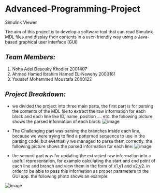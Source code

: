 # Advanced-Programming-Project
Simulink Viewer  

The aim of this project is to develop a software tool that can read Simulink MDL files 
and display their contents in a user-friendly way using a Java-based graphical user 
interface (GUI) 
## *Team Members:* 
1) Noha Adel Desouky Khodier 2001407
2) Ahmed Hamed Ibrahim Hamed EL-Newehy 2000161
3) Youssef Mohammed Moustafa 2000122

## *Project Breakdown:* 
- we divided the project into three main parts, the first part is for parsing the contents of the MDL file to extract the raw information for each block and each line like ID, name, position .... etc. the following picture shows the parsed information of each block: 
![image](https://github.com/Noha-A-Kh/Advanced-Programming-Project/assets/125829152/29046c3a-8683-4823-87ef-fdc2a4a6c789)

- The Challenging part was parsing the branches inside each line, because we were trying to find a patterned sequence to use in the parsing code, but eventually we managed to parse them correctly. the following picture shows the parsed information for each line:
![image](https://github.com/Noha-A-Kh/Advanced-Programming-Project/assets/125829152/f8dddd2d-7b46-4b2c-be10-e4716bd799db)  

- the second part was for updating the extracted raw information into a useful representation, for example calculating the start and end point of each line and branch and view them in the form of x1,y1 and x2,y2. in order to be able to pass this information as proper parameters to the GUI app. the following photo shows an example:  

![image](https://github.com/Noha-A-Kh/Advanced-Programming-Project/assets/125829152/600e8a46-ae99-402d-a9ff-b857b1560ac9)


